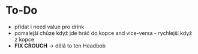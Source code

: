 ﻿# To-Do

- přidat i need value pro drink
- pomalejší chůze když jde hráč do kopce and vice-versa - rychlejší když z kopce
- **FIX CROUCH** -> dělá to ten Headbob